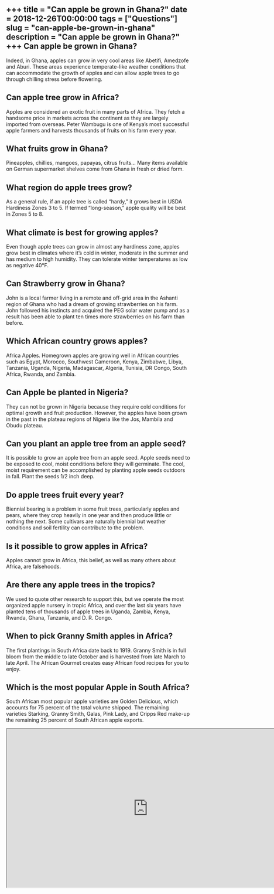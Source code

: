 +++
title = "Can apple be grown in Ghana?"
date = 2018-12-26T00:00:00
tags = ["Questions"]
slug = "can-apple-be-grown-in-ghana"
description = "Can apple be grown in Ghana?"
+++
Can apple be grown in Ghana?
----------------------------

Indeed, in Ghana, apples can grow in very cool areas like Abetifi, Amedzofe and Aburi. These areas experience temperate-like weather conditions that can accommodate the growth of apples and can allow apple trees to go through chilling stress before flowering.

Can apple tree grow in Africa?
------------------------------

Apples are considered an exotic fruit in many parts of Africa. They fetch a handsome price in markets across the continent as they are largely imported from overseas. Peter Wambugu is one of Kenya’s most successful apple farmers and harvests thousands of fruits on his farm every year.

What fruits grow in Ghana?
--------------------------

Pineapples, chillies, mangoes, papayas, citrus fruits… Many items available on German supermarket shelves come from Ghana in fresh or dried form.

What region do apple trees grow?
--------------------------------

As a general rule, if an apple tree is called “hardy,” it grows best in USDA Hardiness Zones 3 to 5. If termed “long-season,” apple quality will be best in Zones 5 to 8.

What climate is best for growing apples?
----------------------------------------

Even though apple trees can grow in almost any hardiness zone, apples grow best in climates where it’s cold in winter, moderate in the summer and has medium to high humidity. They can tolerate winter temperatures as low as negative 40°F.

Can Strawberry grow in Ghana?
-----------------------------

John is a local farmer living in a remote and off-grid area in the Ashanti region of Ghana who had a dream of growing strawberries on his farm. John followed his instincts and acquired the PEG solar water pump and as a result has been able to plant ten times more strawberries on his farm than before.

Which African country grows apples?
-----------------------------------

Africa Apples. Homegrown apples are growing well in African countries such as Egypt, Morocco, Southwest Cameroon, Kenya, Zimbabwe, Libya, Tanzania, Uganda, Nigeria, Madagascar, Algeria, Tunisia, DR Congo, South Africa, Rwanda, and Zambia.

Can Apple be planted in Nigeria?
--------------------------------

They can not be grown in Nigeria because they require cold conditions for optimal growth and fruit production. However, the apples have been grown in the past in the plateau regions of Nigeria like the Jos, Mambila and Obudu plateau.

Can you plant an apple tree from an apple seed?
-----------------------------------------------

It is possible to grow an apple tree from an apple seed. Apple seeds need to be exposed to cool, moist conditions before they will germinate. The cool, moist requirement can be accomplished by planting apple seeds outdoors in fall. Plant the seeds 1/2 inch deep.

Do apple trees fruit every year?
--------------------------------

Biennial bearing is a problem in some fruit trees, particularly apples and pears, where they crop heavily in one year and then produce little or nothing the next. Some cultivars are naturally biennial but weather conditions and soil fertility can contribute to the problem.

Is it possible to grow apples in Africa?
----------------------------------------

Apples cannot grow in Africa, this belief, as well as many others about Africa, are falsehoods.

Are there any apple trees in the tropics?
-----------------------------------------

We used to quote other research to support this, but we operate the most organized apple nursery in tropic Africa, and over the last six years have planted tens of thousands of apple trees in Uganda, Zambia, Kenya, Rwanda, Ghana, Tanzania, and D. R. Congo.

When to pick Granny Smith apples in Africa?
-------------------------------------------

The first plantings in South Africa date back to 1919. Granny Smith is in full bloom from the middle to late October and is harvested from late March to late April. The African Gourmet creates easy African food recipes for you to enjoy.

Which is the most popular Apple in South Africa?
------------------------------------------------

South African most popular apple varieties are Golden Delicious, which accounts for 75 percent of the total volume shipped. The remaining varieties Starking, Granny Smith, Galas, Pink Lady, and Cripps Red make-up the remaining 25 percent of South African apple exports.

<iframe allow="accelerometer; autoplay; clipboard-write; encrypted-media; gyroscope; picture-in-picture" allowfullscreen="" class="__youtube_prefs__  epyt-is-override  no-lazyload" data-no-lazy="1" data-origheight="433" data-origwidth="770" data-skipgform_ajax_framebjll="" height="433" id="_ytid_92140" loading="lazy" src="https://www.youtube.com/embed/GntAGnPf7fg?enablejsapi=1&autoplay=0&cc_load_policy=0&cc_lang_pref=&iv_load_policy=1&loop=0&modestbranding=0&rel=1&fs=1&playsinline=0&autohide=2&theme=dark&color=red&controls=1&" title="YouTube player" width="770"></iframe>